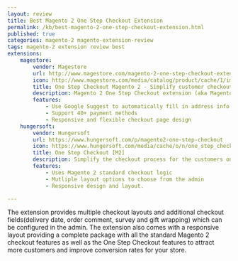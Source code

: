 ```yaml
---
layout: review
title: Best Magento 2 One Step Checkout Extension
permalink: /kb/best-magento-2-one-step-checkout-extension.html
published: true
categories: magento-2 magento-extension-review
tags: magento-2 extension review best
extensions:
	magestore:
		vendor: Magestore
		url: http://www.magestore.com/magento-2-one-step-checkout-extension.html
		icon: http://www.magestore.com/media/catalog/product/cache/1/image/300x/9df78eab33525d08d6e5fb8d27136e95/o/s/osc2.jpg
		title: One Step Checkout Magento 2 - Simplify customer checkout process
		description: Magento 2 One Step Checkout extension (aka Magento 2 One Page Checkout) simplifies customers checkout process with all checkout steps appeared on a single page. Thus, customers can fill in information and modify any step without back and forth.
		features:
			- Use Google Suggest to automatically fill in address info
			- Support 40+ payment methods 
			- Responsive and flexible checkout page design
	hungersoft:
		vendor: Hungersoft
		url: https://www.hungersoft.com/p/magento2-one-step-checkout
		icon: https://www.hungersoft.com/media/cache/o/n/one_step_checkout_600x600.png
		title: One Step Checkout [M2]
		description: Simplify the checkout process for the customers on your Magento 2 store with the One Step Checkout extension. This extension allows you to convert the standard checkout in your Magento 2 store with multiple steps into a single step checkout.
		features:
			- Uses Magento 2 standard checkout logic
			- Mutliple layout options to choose from the admin
			- Responsive design and layout.

---
```



The extension provides multiple checkout layouts and additional checkout fields(delivery date, order comment, survey and gift wrapping) which can be configured in the admin. The extension also comes with a responsive layout providing a complete package with all the standard Magento 2 checkout features as well as the One Step Checkout features to attract more customers and improve conversion rates for your store.

